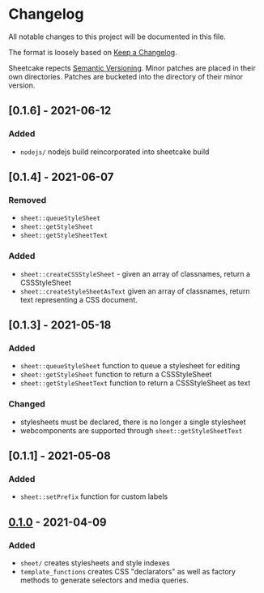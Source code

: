 # Changelog

All notable changes to this project will be documented in this file.

The format is loosely based on
[Keep a Changelog](https://keepachangelog.com/en/1.0.0/).

Sheetcake repects [Semantic Versioning](https://semver.org/spec/v2.0.0.html).
Minor patches are placed in their own directories. Patches are bucketed into the
directory of their minor version.


## [0.1.6] - 2021-06-12

### Added

- `nodejs/` nodejs build reincorporated into sheetcake build

## [0.1.4] - 2021-06-07

### Removed

- `sheet::queueStyleSheet`
- `sheet::getStyleSheet`
- `sheet::getStyleSheetText` 

### Added

- `sheet::createCSSStyleSheet` - given an array of classnames, return a CSSStyleSheet
- `sheet::createStyleSheetAsText` given an array of classnames, return text representing a CSS document.

## [0.1.3] - 2021-05-18

### Added

- `sheet::queueStyleSheet` function to queue a stylesheet for editing
- `sheet::getStyleSheet` function to return a CSSStyleSheet
- `sheet::getStyleSheetText` function to return a CSSStyleSheet as text

### Changed

- stylesheets must be declared, there is no longer a single stylesheet
- webcomponents are supported through `sheet::getStyleSheetText`

## [0.1.1] - 2021-05-08

### Added

- `sheet::setPrefix` function for custom labels

## [0.1.0] - 2021-04-09

### Added

- `sheet/` creates stylesheets and style indexes
- `template_functions` creates CSS "declarators" as well as factory methods to
  generate selectors and media queries.

[0.1.0]: https://github.com/taylor-vann/sheetcake/v0.1
